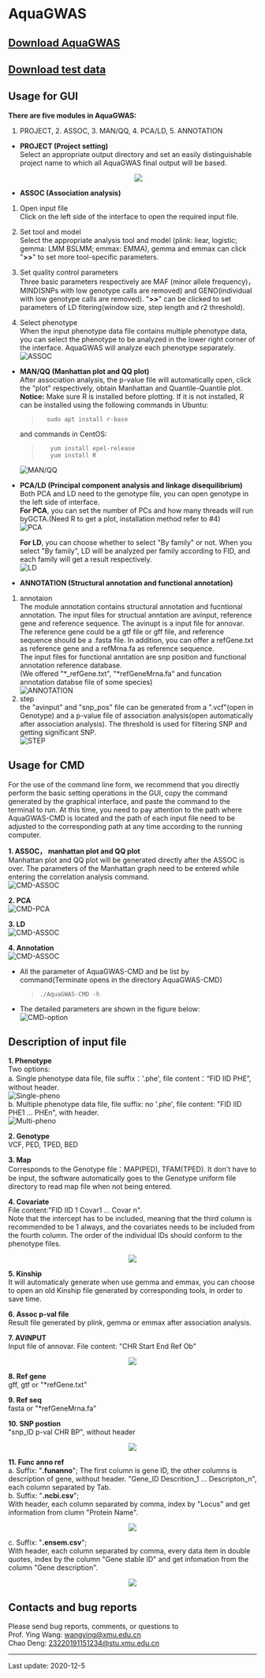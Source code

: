 # AquaGWAS
## [Download AquaGWAS](https://github.com/gdengchao/AquaGWAS/releases/download/V1.0/AquaGWAS_V1.0.tar)
## [Download test data](https://github.com/gdengchao/AquaGWAS/releases/download/V1.0/test_data.tar)

## Usage for GUI
**There are five modules in AquaGWAS:** 
1. PROJECT, 2. ASSOC, 3. MAN/QQ, 4. PCA/LD, 5. ANNOTATION

+ **PROJECT (Project setting)**   
    Select an appropriate output directory and set an easily distinguishable project name to which all AquaGWAS final output will be based.   

    <p align="center">
        <img src="https://github.com/gdengchao/AquaGWAS/blob/main/resource/project.png"/>
    </p>


+ **ASSOC (Association analysis)**   
1. Open input file    
    Click on the left side of the interface to open the required input file.  

2. Set tool and model    
    Select the appropriate analysis tool and model (plink: liear, logistic; gemma: LMM BSLMM; emmax: EMMA), gemma and emmax can click "**>>**" to set more tool-specific parameters.  

3. Set quality control parameters   
    Three basic parameters respectively are MAF (minor allele frequency)， MIND(SNPs with low genotype calls are removed) and GENO(individual with low genotype calls are removed). "**>>**" can be clicked to set parameters of LD fitering(window size, step length and r2 threshold).

4. Select phenotype      
    When the input phenotype data file contains multiple phenotype data, you can select the phenotype to be analyzed in the lower right corner of the interface. AquaGWAS will analyze each phenotype separately.   
    ![ASSOC](https://github.com/gdengchao/AquaGWAS/blob/main/resource/assoc.gif)

+ **MAN/QQ (Manhattan plot and QQ plot)**  
After association analysis, the p-value file will automatically open, click the "plot" respectively, obtain Manhattan and Quantile-Quantile plot.   
**Notice:** Make sure R is installed before plotting. If it is not installed, R can be installed using the following commands in Ubuntu:  
    >```   
    >   sudo apt install r-base   
    >```  
    and commands in CentOS:
    >```  
    >    yum install epel-release   
    >    yum install R    
    >```  
    ![MAN/QQ](https://github.com/gdengchao/AquaGWAS/blob/main/resource/man_qq.gif)

+ **PCA/LD (Principal component analysis and linkage disequilibrium)**   
        Both PCA and LD need to the genotype file, you can open genotype in the left side of interface.  
     **For PCA**, you can set the number of PCs and how many threads will run byGCTA.(Need R to get a plot,  installation method refer to #4)  
    ![PCA](https://github.com/gdengchao/AquaGWAS/blob/main/resource/pca.gif)   

    **For LD**, you can choose whether to select "By family" or not. When you select "By family", LD will be analyzed per family according to FID, and each family will get a result respectively.                
    ![LD](https://github.com/gdengchao/AquaGWAS/blob/main/resource/ld.gif)
 
    
+ **ANNOTATION (Structural annotation and functional annotation)**
1. annotaion  
    The module annotation contains structural annotation and fucntional annotation. The input files for  structual anntation are avinput, reference gene and reference sequence. The avinupt is a input file for annovar.
    The reference gene could be a gtf file or gff file, and reference sequence should be a .fasta file. In addition, you can offer a refGene.txt as reference gene and a refMrna.fa as reference sequence.   
    The input files for functional anntation are snp position and functional annotation reference database.     
    (We offered "*_refGene.txt", "*refGeneMrna.fa" and funcation annotation databse file of some species)  
    ![ANNOTATION](https://github.com/gdengchao/AquaGWAS/blob/main/resource/anno.gif)  
2. step  
    the "avinput" and "snp_pos" file can be generated from a ".vcf"(open in Genotype) and a p-value file of association analysis(open automatically after association analysis). The threshold is used for filtering SNP and getting significant SNP.  
    ![STEP](https://github.com/gdengchao/AquaGWAS/blob/main/resource/anno_step.gif)


## Usage for CMD
For the use of the command line form, we recommend that you directly perform the basic setting operations in the GUI, copy the command generated by the graphical interface, and paste the command to the terminal to run. At this time, you need to pay attention to the path where AquaGWAS-CMD is located and the path of each input file need to be adjusted to the corresponding path at any time according to the running computer.  

**1. ASSOC， manhattan plot and QQ plot**   
    Manhattan plot and QQ plot will be generated directly after the ASSOC is over. The   parameters of the Manhattan graph need to be entered while entering the correlation analysis command.  
    ![CMD-ASSOC](https://github.com/gdengchao/AquaGWAS/blob/main/resource/cmd-assoc.gif)

**2. PCA**   
    ![CMD-PCA](https://github.com/gdengchao/AquaGWAS/blob/main/resource/cmd-pca.gif)

**3. LD**   
    ![CMD-ASSOC](https://github.com/gdengchao/AquaGWAS/blob/main/resource/cmd-ld.gif)

**4. Annotation**  
    ![CMD-ASSOC](https://github.com/gdengchao/AquaGWAS/blob/main/resource/cmd-anno.gif)

+ All the parameter of AquaGWAS-CMD and be list by command(Terminate opens in the directory AquaGWAS-CMD)
    > ```
    > ./AquaGWAS-CMD -h
    > ```
+ The detailed parameters are shown in the figure below:  
    ![CMD-option](https://github.com/gdengchao/AquaGWAS/blob/main/resource/cmd-options.png)

## Description of input file 

**1. Phenotype**  
Two options:  
    a. Single phenotype data file, file suffix：'.phe', file content：“FID IID PHE”, without header.  
    ![Single-pheno](https://github.com/gdengchao/AquaGWAS/blob/main/resource/single-pheno.png)  
    b. Multiple phenotype data file, file suffix: no '.phe', file content: "FID IID PHE1 ... PHEn", with header.  
    ![Multi-pheno](https://github.com/gdengchao/AquaGWAS/blob/main/resource/multi-pheno.png)  

**2. Genotype**   
    VCF, PED, TPED, BED  

**3. Map**  
    Corresponds to the Genotype file：MAP(PED), TFAM(TPED). It don't have to be input, the software automatically goes to the Genotype uniform file directory to read map file when not being entered.

**4. Covariate**  
    File content:"FID IID 1 Covar1 ... Covar n".   
    Note that the intercept has to be included, meaning that the third column is recommended to be 1 always, and the covariates needs to be included from the fourth column. The order of the individual IDs should conform to the phenotype files.     
    <p align="center">
        <img src="https://github.com/gdengchao/AquaGWAS/blob/main/resource/covar.png"/>
    </p>  

**5. Kinship**  
    It will automaticaly generate when use gemma and emmax, you can choose to open an old Kinship file generated by corresponding tools, in order to save time.  

**6. Assoc p-val file**  
    Result file generated by plink, gemma or emmax after association analysis.  

**7. AVINPUT**  
    Input file of annovar. File content: "CHR Start End Ref Ob"  
    <p align="center">
        <img src="https://github.com/gdengchao/AquaGWAS/blob/main/resource/avinput.png"/>
    </p>

**8. Ref gene**  
    gff, gtf or "*refGene.txt"  

**9. Ref seq**  
    fasta or "*refGeneMrna.fa"  

**10. SNP postion**  
    "snp_ID p-val CHR BP", without header    
    <p align="center">
        <img src="https://github.com/gdengchao/AquaGWAS/blob/main/resource/snp_pos.png"/>
    </p>

**11. Func anno ref**        
    a. Suffix: "**.funanno**"; 
    The first column is gene ID, the other columns is description of gene, without header.
    "Gene_ID Descrition_1 ... Descripton_n", each column separated by Tab.    
    b. Suffix: "**.ncbi.csv**";   
    With header, each column separated by comma, index by "Locus" and get information from clumn "Protein Name".   
    <p align="center">
        <img src="https://github.com/gdengchao/AquaGWAS/blob/main/resource/ncbi.png"/>
    </p>
    c. Suffix: "**.ensem.csv**";     
    With header, each column separated by comma, every data item in double quotes, index by the column "Gene stable ID" and get infomation from the column "Gene description".
    <p align="center">
        <img src="https://github.com/gdengchao/AquaGWAS/blob/main/resource/ensem.png"/>
    </p>

 

## Contacts and bug reports  

Please send bug reports, comments, or questions to  
Prof. Ying Wang: [wangying@xmu.edu.cn](mailto:wangying@xmu.edu.cn)  
Chao Deng: [23220191151234@stu.xmu.edu.cn](mailto:23220191151234@stu.xmu.edu.cn) 

----------

Last update: 2020-12-5






